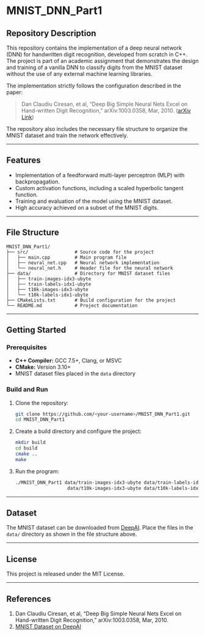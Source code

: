 # MNIST_DNN_Part1

## Repository Description
This repository contains the implementation of a deep neural network (DNN) for handwritten digit recognition, developed from scratch in C++. The project is part of an academic assignment that demonstrates the design and training of a vanilla DNN to classify digits from the MNIST dataset without the use of any external machine learning libraries. 

The implementation strictly follows the configuration described in the paper:
> Dan Claudiu Ciresan, et al, “Deep Big Simple Neural Nets Excel on Hand-written Digit Recognition,” arXiv:1003.0358, Mar, 2010. ([arXiv Link](https://arxiv.org/pdf/1003.0358))

The repository also includes the necessary file structure to organize the MNIST dataset and train the network effectively.

---

## Features
- Implementation of a feedforward multi-layer perceptron (MLP) with backpropagation.
- Custom activation functions, including a scaled hyperbolic tangent function.
- Training and evaluation of the model using the MNIST dataset.
- High accuracy achieved on a subset of the MNIST digits.

---

## File Structure
```
MNIST_DNN_Part1/
├── src/                 # Source code for the project
│   ├── main.cpp         # Main program file
│   ├── neural_net.cpp   # Neural network implementation
│   └── neural_net.h     # Header file for the neural network
├── data/                # Directory for MNIST dataset files
│   ├── train-images-idx3-ubyte
│   ├── train-labels-idx1-ubyte
│   ├── t10k-images-idx3-ubyte
│   └── t10k-labels-idx1-ubyte
├── CMakeLists.txt       # Build configuration for the project
└── README.md            # Project documentation
```

---

## Getting Started

### Prerequisites
- **C++ Compiler:** GCC 7.5+, Clang, or MSVC
- **CMake:** Version 3.10+
- MNIST dataset files placed in the `data` directory

### Build and Run

1. Clone the repository:
   ```bash
   git clone https://github.com/<your-username>/MNIST_DNN_Part1.git
   cd MNIST_DNN_Part1
   ```

2. Create a build directory and configure the project:
   ```bash
   mkdir build
   cd build
   cmake ..
   make
   ```

3. Run the program:
   ```bash
   ./MNIST_DNN_Part1 data/train-images-idx3-ubyte data/train-labels-idx1-ubyte \
                      data/t10k-images-idx3-ubyte data/t10k-labels-idx1-ubyte
   ```

---

## Dataset
The MNIST dataset can be downloaded from [DeepAI](https://deepai.org/dataset/mnist). Place the files in the `data/` directory as shown in the file structure above.

---

## License
This project is released under the MIT License.

---

## References
1. Dan Claudiu Ciresan, et al, “Deep Big Simple Neural Nets Excel on Hand-written Digit Recognition,” arXiv:1003.0358, Mar, 2010.
2. [MNIST Dataset on DeepAI](https://deepai.org/dataset/mnist)
